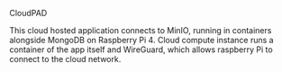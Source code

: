 CloudPAD

This cloud hosted application connects to MinIO, running in containers alongside MongoDB on Raspberry Pi 4. Cloud compute instance runs a container of the app itself and WireGuard, which allows raspberry Pi to connect to the cloud network. 
